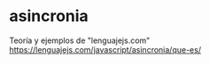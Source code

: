 # asincronia
Teoría y ejemplos de "lenguajejs.com"
https://lenguajejs.com/javascript/asincronia/que-es/